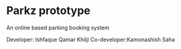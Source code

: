 # Parkz prototype

An online based parking booking system 

Developer: Ishfaque Qamar Khilji
Co-developer:Kamonashish Saha     
